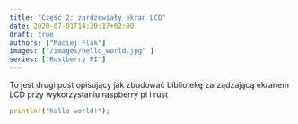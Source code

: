 ```yaml
---
title: "Część 2: zardzewiały ekran LCD"
date: 2020-07-01T14:20:17+02:00
draft: true
authors: ["Maciej Flak"]
images: ["/images/hello_world.jpg" ]
series: ["Rustberry PI"]
---
```



To jest drugi post opisujący jak zbudować bibliotekę zarządzającą ekranem LCD przy wykorzystaniu raspberry pi i rust


```rust
println!("hello world!");
```



